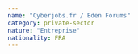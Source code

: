 ```yaml
---
name: "Cyberjobs.fr / Eden Forums"
category: private-sector
nature: "Entreprise"
nationality: FRA
---
```

